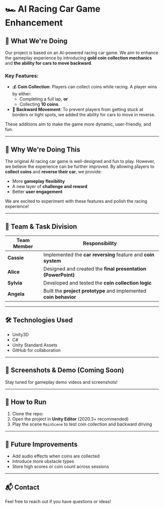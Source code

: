# 🏎️ AI Racing Car Game Enhancement

## 📌 What We're Doing

Our project is based on an AI-powered racing car game. We aim to enhance the gameplay experience by introducing **gold coin collection mechanics** and **the ability for cars to move backward**.

### Key Features:
- 💰 **Coin Collection**: Players can collect coins while racing. A player wins by either:
  - Completing a full lap, **or**
  - Collecting **10 coins**.
- 🔁 **Backward Movement**: To prevent players from getting stuck at borders or tight spots, we added the ability for cars to move in reverse.

These additions aim to make the game more dynamic, user-friendly, and fun.

---

## 🎯 Why We're Doing This

The original AI racing car game is well-designed and fun to play. However, we believe the experience can be further improved. By allowing players to **collect coins** and **reverse their car**, we provide:

- More **gameplay flexibility**
- A new layer of **challenge and reward**
- Better **user engagement**

We are excited to experiment with these features and polish the racing experience!

---

## 👥 Team & Task Division

| Team Member         | Responsibility                                              |
|---------------------|-------------------------------------------------------------|
| **Cassie**  | Implemented the **car reversing** feature and **coin system** |
| **Alice**           | Designed and created the **final presentation (PowerPoint)** |
| **Sylvia**          | Developed and tested the **coin collection logic**           |
| **Angela**          | Built the **project prototype** and implemented **coin behavior** |

---

## 🛠️ Technologies Used
- Unity3D
- C#
- Unity Standard Assets
- GitHub for collaboration

---

## 📸 Screenshots & Demo (Coming Soon)

Stay tuned for gameplay demo videos and screenshots!

---

## 🔄 How to Run

1. Clone the repo:
2. Open the project in **Unity Editor** (2020.3+ recommended)
3. Play the scene `MainScene` to test coin collection and backward driving

---

## 🚧 Future Improvements

- Add audio effects when coins are collected
- Introduce more obstacle types
- Store high scores or coin count across sessions

---

## 📬 Contact

Feel free to reach out if you have questions or ideas!

